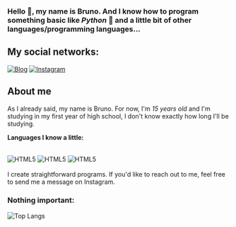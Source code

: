 ### Hello 👋, my name is Bruno. And I know how to program something basic like *Python* 🐍 and a little bit of other languages/programming languages...

## My social networks:
[![Blog](https://img.shields.io/badge/YouTube-FF0000?style=for-the-badge&logo=youtube&logoColor=white)](https://youtube.com/@BRUNO1O?si=1Ha6znQG0Jq_O3by)
[![Instagram](https://img.shields.io/badge/Instagram-E4405F?style=for-the-badge&logo=instagram&logoColor=white)](https://www.instagram.com/bruhno/)

## About me
As I already said, my name is Bruno. For now, I'm *15 years old* and I'm studying in my first year of high school, I don't know exactly how long I'll be studying.
   
**Languages ​​I know a little:**

<div style="display: inline_block"><br>
  <img align="center" alt="HTML5" src="https://img.shields.io/badge/Python-3776AB?style=for-the-badge&logo=python&logoColor=white"/>
  <img align="center" alt="HTML5" src="https://img.shields.io/badge/HTML5-E34F26?style=for-the-badge&logo=html5&logoColor=white"/>
  <img align="center" alt="HTML5" src="https://img.shields.io/badge/JavaScript-323330?style=for-the-badge&logo=javascript&logoColor=F7DF1E"/>
  
</div>

<br>
I create straightforward programs. If you'd like to reach out to me, feel free to send me a message on Instagram.
   
### Nothing important:
![Top Langs](https://github-readme-stats.vercel.app/api/top-langs/?username=bruuhno&layout=compact)
